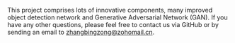 ​This project comprises lots of innovative components,  many improved object detection network and Generative Adversarial Network (GAN).
​If you have any other questions, please feel free to contact us via GitHub or by sending an email to zhangbingzong@zohomail.cn.
